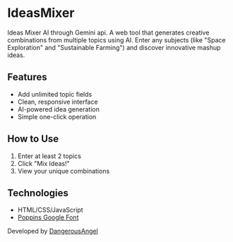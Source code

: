 # IdeasMixer
Ideas Mixer AI through Gemini api.
A web tool that generates creative combinations from multiple topics using AI. Enter any subjects (like "Space Exploration" and "Sustainable Farming") and discover innovative mashup ideas.

## Features
- Add unlimited topic fields
- Clean, responsive interface
- AI-powered idea generation
- Simple one-click operation

## How to Use
1. Enter at least 2 topics
2. Click "Mix Ideas!"
3. View your unique combinations

## Technologies
- HTML/CSS/JavaScript
- [Poppins Google Font](https://fonts.google.com/specimen/Poppins)

Developed by [DangerousAngel](https://linktr.ee/DangerousAngel)

